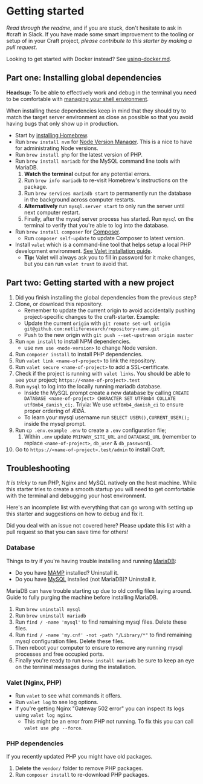 # Getting started

_Read through the readme_, and if you are stuck, don't hesitate to ask in #craft in Slack. If you have made some smart improvement to the tooling or setup of in your Craft project, _please contribute to this starter by making a pull request_.

Looking to get started with Docker instead? See [using-docker.md](using-docker.md).

## Part one: Installing global dependencies

**Headsup:** To be able to effectively work and debug in the terminal you need to be comfortable with [managing your shell environment](https://fedoramagazine.org/manage-your-shell-environment/).

When installing these dependencies keep in mind that they should try to match the target server environment as close as possible so that you avoid having bugs that only show up in production.

- Start by [installing Homebrew](https://brew.sh/).
- Run `brew install nvm` for [Node Version Manager](https://github.com/nvm-sh/nvm). This is a nice to have for administrating Node versions.
- Run `brew install php` for the latest version of PHP.
- Run `brew install mariadb` for the MySQL command line tools with MariaDB.
  1. **Watch the terminal** output for any potential errors.
  1. Run `brew info mariadb` to re-visit Homebrew's instructions on the package.
  1. Run `brew services mariadb start` to permanently run the database in the background across computer restarts.
  1. **Alternatively** run `mysql.server start` to only run the server until next computer restart.
  1. Finally, after the mysql server process has started. Run `mysql` on the terminal to verify that you're able to log into the database.
- Run `brew install composer` for [Composer](https://getcomposer.org/).
  - Run `composer self-update` to update Composer to latest version.
- Install `valet` which is a command-line tool that helps setup a local PHP development environment. [See Valet installation guide](https://laravel.com/docs/8.x/valet).
  - **Tip:** Valet will always ask you to fill in password for it make changes, but you can run `valet trust` to avoid that.

## Part two: Getting started with a new project

1.  Did you finish installing the global dependencies from the previous step?
1.  Clone, or download this repository.
    - Remember to update the current origin to avoid accidentally pushing project-specific changes to the craft-starter. Example:
    - Update the current `origin` with `git remote set-url origin git@github.com:netliferesearch/repository-name.git`
    - Push to the new origin with `git push --set-upstream origin master`
1.  Run `npm install` to install NPM dependencies.
    - use `nvm use <node-version>` to change Node version.
1.  Run `composer install` to install PHP dependencies.
1.  Run `valet link <name-of-project>` to link the repository.
1.  Run `valet secure <name-of-project>` to add a SSL-certificate.
1.  Check if the project is running with `valet links`. You should be able to
    see your project; `https://<name-of-project>.test`
1.  Run `mysql` to log into the locally running mariadb database.
    - Inside the MySQL prompt create a new database by calling `CREATE DATABASE <name-of-project> CHARACTER SET UTF8mb4 COLLATE utf8mb4_danish_ci;`. Trivia: We use `utf8mb4_danish_ci` to ensure proper ordering of ÆØÅ.
    - To learn your mysql username run `SELECT USER(),CURRENT_USER();` inside the mysql prompt.
1.  Run `cp .env.example .env` to create a `.env` configuration file;
    1.  Within `.env` update `PRIMARY_SITE_URL` and `DATABASE_URL` (remember to replace `<name-of-project>`, `db_user` & `db_password`).
1.  Go to `https://<name-of-project>.test/admin` to install Craft.

## Troubleshooting

_It is tricky_ to run PHP, Nginx and MySQL natively on the host machine. While this starter tries to create a smooth startup you will need to get comfortable with the terminal and debugging your host environment.

Here's an incomplete list with everything that can go wrong with setting up this starter and suggestions on how to debug and fix it.

Did you deal with an issue not covered here? Please update this list with a pull request so that you can save time for others!

### Database

Things to try if you're having trouble installing and running [MariaDB](https://mariadb.org/):

- Do you have [MAMP](https://www.mamp.info) installed? Uninstall it.
- Do you have [MySQL](https://www.mysql.com/) installed (not MariaDB)? Uninstall it.

MariaDB can have trouble starting up due to old config files laying around. Guide to fully purging the machine before installing MariaDB.

1. Run `brew uninstall mysql`
1. Run `brew uninstall mariadb`
1. Run `find / -name 'mysql'` to find remaining mysql files. Delete these files.
1. Run `find / -name 'my.cnf' -not -path "/Library/*"` to find remaining mysql configuration files. Delete these files.
1. Then reboot your computer to ensure to remove any running mysql processes and free occupied ports.
1. Finally you're ready to run `brew install mariadb` be sure to keep an eye on the terminal messages during the installation.

### Valet (Nginx, PHP)

- Run `valet` to see what commands it offers.
- Run `valet log` to see log options.
- If you're getting Nginx "Gateway 502 error" you can inspect its logs using `valet log nginx`.
  - This might be an error from PHP not running. To fix this you can call `valet use php --force`.

### PHP dependencies

If you recently updated PHP you might have old packages.

1. Delete the `vendor/` folder to remove PHP packages.
1. Run `composer install` to re-download PHP packages.
